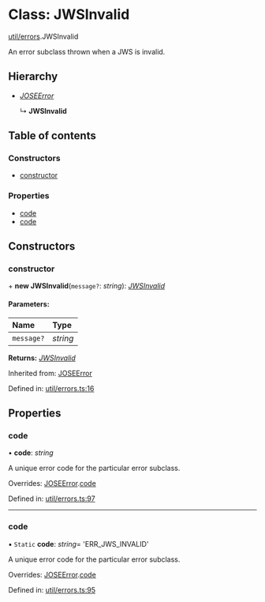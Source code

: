 # Class: JWSInvalid

[util/errors](../modules/util_errors.md).JWSInvalid

An error subclass thrown when a JWS is invalid.

## Hierarchy

* [*JOSEError*](util_errors.joseerror.md)

  ↳ **JWSInvalid**

## Table of contents

### Constructors

- [constructor](util_errors.jwsinvalid.md#constructor)

### Properties

- [code](util_errors.jwsinvalid.md#code)
- [code](util_errors.jwsinvalid.md#code)

## Constructors

### constructor

\+ **new JWSInvalid**(`message?`: *string*): [*JWSInvalid*](util_errors.jwsinvalid.md)

#### Parameters:

Name | Type |
:------ | :------ |
`message?` | *string* |

**Returns:** [*JWSInvalid*](util_errors.jwsinvalid.md)

Inherited from: [JOSEError](util_errors.joseerror.md)

Defined in: [util/errors.ts:16](https://github.com/panva/jose/blob/v3.11.4/src/util/errors.ts#L16)

## Properties

### code

• **code**: *string*

A unique error code for the particular error subclass.

Overrides: [JOSEError](util_errors.joseerror.md).[code](util_errors.joseerror.md#code)

Defined in: [util/errors.ts:97](https://github.com/panva/jose/blob/v3.11.4/src/util/errors.ts#L97)

___

### code

▪ `Static` **code**: *string*= 'ERR\_JWS\_INVALID'

A unique error code for the particular error subclass.

Overrides: [JOSEError](util_errors.joseerror.md).[code](util_errors.joseerror.md#code)

Defined in: [util/errors.ts:95](https://github.com/panva/jose/blob/v3.11.4/src/util/errors.ts#L95)
